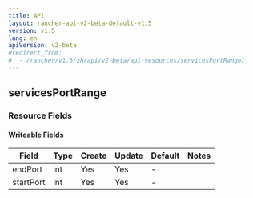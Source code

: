 ```yaml
---
title: API
layout: rancher-api-v2-beta-default-v1.5
version: v1.5
lang: en
apiVersion: v2-beta
#redirect_from:
#  - /rancher/v1.5/zh/api/v2-beta/api-resources/servicesPortRange/
---
```


## servicesPortRange



### Resource Fields

#### Writeable Fields

Field | Type | Create | Update | Default | Notes
---|---|---|---|---|---
endPort | int | Yes | Yes | - | 
startPort | int | Yes | Yes | - | 



<br>
